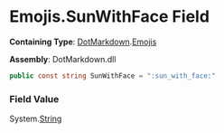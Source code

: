 # Emojis\.SunWithFace Field

**Containing Type**: [DotMarkdown](../../README.md)\.[Emojis](../README.md)

**Assembly**: DotMarkdown\.dll

```csharp
public const string SunWithFace = ":sun_with_face:"
```

### Field Value

System\.[String](https://docs.microsoft.com/en-us/dotnet/api/system.string)
